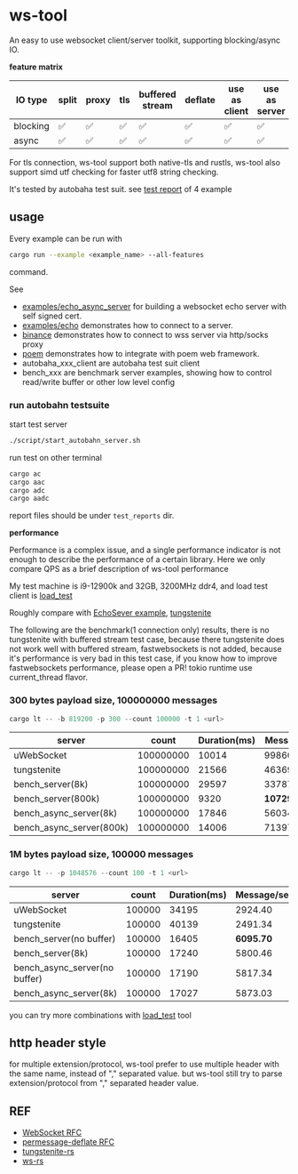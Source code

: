 # ws-tool

An easy to use websocket client/server toolkit, supporting blocking/async IO.

**feature matrix**

| IO type  | split | proxy | tls | buffered  stream | deflate | use as client | use as server |
| -------- | ----- | ----- | --- | ---------------- | ------- | ------------- | ------------- |
| blocking | ✅     | ✅     | ✅   | ✅                | ✅       | ✅             | ✅             |
| async    | ✅     | ✅     | ✅   | ✅                | ✅       | ✅             | ✅             |

For tls connection, ws-tool support both native-tls and rustls,
ws-tool also support simd utf checking for faster utf8 string checking.

It's tested by autobaha test suit. see [test report](https://privaterookie.github.io/ws-tool-stat/clients/index.html) of 4 example



## usage

Every example can be run with

```bash
cargo run --example <example_name> --all-features
```
command.

See 
- [examples/echo_async_server](examples/server.rs) for building a websocket echo server with self signed cert.
- [examples/echo](examples/echo.rs) demonstrates how to connect to a server.
- [binance](examples/binance.rs) demonstrates how to connect to wss server via http/socks proxy
- [poem](examples/poem.rs) demonstrates how to integrate with poem web framework.
- autobaha_xxx_client are autobaha test suit client
- bench_xxx are benchmark server examples, showing how to control read/write buffer or other low level config


### run autobahn testsuite

start test server

```bash
./script/start_autobahn_server.sh
```

run test on other terminal

```bash
cargo ac
cargo aac
cargo adc
cargo aadc
```

report files should be under `test_reports` dir.

**performance**


Performance is a complex issue, and a single performance indicator is not enough to describe the performance of a certain library. Here we only compare QPS as a brief description of ws-tool performance

My test machine is i9-12900k and 32GB, 3200MHz ddr4, and load test client is [load_test](./examples/load_test.rs)

Roughly compare with [EchoSever example](https://github.com/uNetworking/uWebSockets/blob/master/examples/EchoServer.cpp),  [tungstenite](./examples/bench_tungstenite.rs)


The following are the benchmark(1 connection only) results, there is no tungstenite with buffered stream test case, because there tungstenite does not work well with buffered stream, fastwebsockets is not added, because it's performance is very bad in this test case, if you know how to improve fastwebsockets performance, please open a PR! tokio runtime use current_thread flavor.


### 300 bytes payload size, 100000000 messages

```rust
cargo lt -- -b 819200 -p 300 --count 100000 -t 1 <url>
```

| server                   | count     | Duration(ms) | Message/sec     |
| ------------------------ | --------- | ------------ | --------------- |
| uWebSocket               | 100000000 | 10014        | 9986019.57      |
| tungstenite              | 100000000 | 21566        | 4636928.50      |
| bench_server(8k)         | 100000000 | 29597        | 3378720.82      |
| bench_server(800k)       | 100000000 | 9320         | **10729613.73** |
| bench_async_server(8k)   | 100000000 | 17846        | 5603496.58      |
| bench_async_server(800k) | 100000000 | 14006        | 7139797.23      |


### 1M bytes payload size, 100000 messages

```rust
cargo lt -- -p 1048576 --count 100 -t 1 <url>
```

| server                        | count  | Duration(ms) | Message/sec |
| ----------------------------- | ------ | ------------ | ----------- |
| uWebSocket                    | 100000 | 34195        | 2924.40     |
| tungstenite                   | 100000 | 40139        | 2491.34     |
| bench_server(no buffer)       | 100000 | 16405        | **6095.70** |
| bench_server(8k)              | 100000 | 17240        | 5800.46     |
| bench_async_server(no buffer) | 100000 | 17190        | 5817.34     |
| bench_async_server(8k)        | 100000 | 17027        | 5873.03     |


you can try more combinations with [load_test](./examples/load_test.rs) tool

## http header style

for multiple extension/protocol, ws-tool prefer to use multiple header with the same name, instead of "," separated value.
but ws-tool still try to parse extension/protocol from "," separated header value.


## REF

- [WebSocket RFC](https://datatracker.ietf.org/doc/html/rfc6455)
- [permessage-deflate RFC](https://datatracker.ietf.org/doc/html/rfc7692)
- [tungstenite-rs](https://github.com/snapview/tungstenite-rs)
- [ws-rs](https://github.com/housleyjk/ws-rs)

